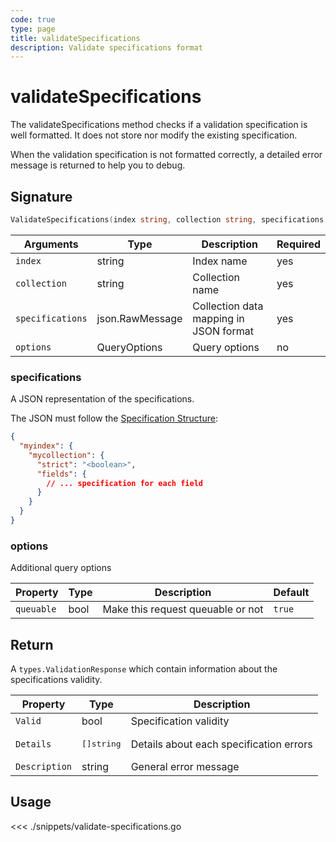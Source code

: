 ```yaml
---
code: true
type: page
title: validateSpecifications
description: Validate specifications format
---
```


# validateSpecifications

The validateSpecifications method checks if a validation specification is well formatted. It does not store nor modify the existing specification.

When the validation specification is not formatted correctly, a detailed error message is returned to help you to debug.

## Signature

```go
ValidateSpecifications(index string, collection string, specifications json.RawMessage, options types.QueryOptions) (types.ValidationResponse, error)
```

| Arguments        | Type            | Description                            | Required |
| ---------------- | --------------- | -------------------------------------- | -------- |
| `index`          | string          | Index name                             | yes      |
| `collection`     | string          | Collection name                        | yes      |
| `specifications` | json.RawMessage | Collection data mapping in JSON format | yes      |
| `options`        | QueryOptions    | Query options                          | no       |

### **specifications**

A JSON representation of the specifications.

The JSON must follow the [Specification Structure](/core/1/guides/cookbooks/datavalidation):

```json
{
  "myindex": {
    "mycollection": {
      "strict": "<boolean>",
      "fields": {
        // ... specification for each field
      }
    }
  }
}
```

### **options**

Additional query options

| Property   | Type | Description                       | Default |
| ---------- | ---- | --------------------------------- | ------- |
| `queuable` | bool | Make this request queuable or not | `true`  |

## Return

A `types.ValidationResponse` which contain information about the specifications validity.

| Property      | Type                | Description                             |
| ------------- | ------------------- | --------------------------------------- |
| `Valid`       | bool                | Specification validity                  |
| `Details`     | <pre>[]string</pre> | Details about each specification errors |
| `Description` | string              | General error message                   |

## Usage

<<< ./snippets/validate-specifications.go
